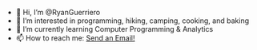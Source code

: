 - 👋 Hi, I’m @RyanGuerriero
- 👀 I’m interested in programming, hiking, camping, cooking, and baking 
- 🌱 I’m currently learning Computer Programming & Analytics
- 📫 How to reach me: <a href="mailto:ryan.guerriero@student.sl.on.ca">Send an Email!</a>
